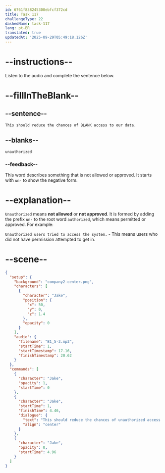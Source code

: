 ```yaml
---
id: 6761f838245300ebfcf372cd
title: Task 117
challengeType: 22
dashedName: task-117
lang: pt-BR
translated: true
updatedAt: '2025-09-29T05:49:18.126Z'
---
```

<!-- (audio) This should reduce the chances of unauthorized access to our data. -->

# --instructions--

Listen to the audio and complete the sentence below.

# --fillInTheBlank--

## --sentence--

`This should reduce the chances of BLANK access to our data.`

## --blanks--

`unauthorized`

### --feedback--

This word describes something that is not allowed or approved. It starts with `un-` to show the negative form.

# --explanation--

`Unauthorized` means **not allowed** or **not approved**. It is formed by adding the prefix `un-` to the root word `authorized`, which means permitted or approved. For example:  

`Unauthorized users tried to access the system.` - This means users who did not have permission attempted to get in.  

# --scene--

```json
{
  "setup": {
    "background": "company2-center.png",
    "characters": [
      {
        "character": "Jake",
        "position": {
          "x": 50,
          "y": 0,
          "z": 1.4
        },
        "opacity": 0
      }
    ],
    "audio": {
      "filename": "B1_5-3.mp3",
      "startTime": 1,
      "startTimestamp": 17.16,
      "finishTimestamp": 20.62
    }
  },
  "commands": [
    {
      "character": "Jake",
      "opacity": 1,
      "startTime": 0
    },
    {
      "character": "Jake",
      "startTime": 1,
      "finishTime": 4.46,
      "dialogue": {
        "text": "This should reduce the chances of unauthorized access to our data.",
        "align": "center"
      }
    },
    {
      "character": "Jake",
      "opacity": 0,
      "startTime": 4.96
    }
  ]
}
```
